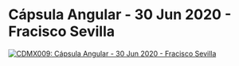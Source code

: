 # Cápsula Angular - 30 Jun 2020 - Fracisco Sevilla

[![CDMX009: Cápsula Angular - 30 Jun 2020 - Fracisco Sevilla](https://img.youtube.com/vi/6j90EcrpL2U/0.jpg)](https://youtu.be/6j90EcrpL2U)
